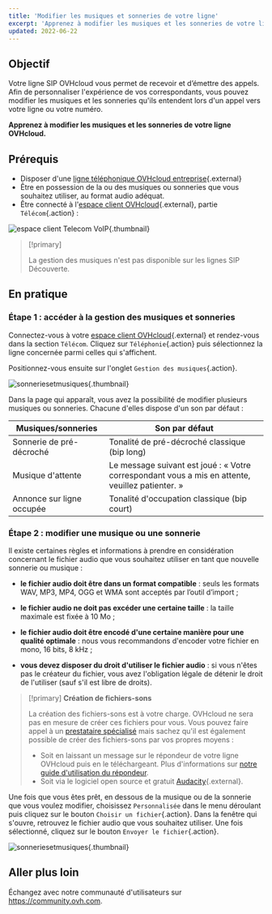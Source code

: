 ```yaml
---
title: 'Modifier les musiques et sonneries de votre ligne'
excerpt: 'Apprenez à modifier les musiques et les sonneries de votre ligne OVHcloud'
updated: 2022-06-22
---
```


## Objectif

Votre ligne SIP OVHcloud vous permet de recevoir et d’émettre des appels. Afin de personnaliser l'expérience de vos correspondants, vous pouvez modifier les musiques et les sonneries qu'ils entendent lors d'un appel vers votre ligne ou votre numéro.

**Apprenez à modifier les musiques et les sonneries de votre ligne OVHcloud.**

## Prérequis

- Disposer d'une [ligne téléphonique OVHcloud entreprise](telephonie.){.external}
- Être en possession de la ou des musiques ou sonneries que vous souhaitez utiliser, au format audio adéquat.
- Être connecté à l'[espace client OVHcloud](manager.){.external}, partie `Télécom`{.action} :

![espace client Telecom VoIP](https://raw.githubusercontent.com/ovh/docs/master/templates/control-panel/product-selection/telecom/tpl-telecom-02-fr-voip.png){.thumbnail}

> [!primary]
>
> La gestion des musiques n'est pas disponible sur les lignes SIP Découverte.
>

## En pratique

### Étape 1 : accéder à la gestion des musiques et sonneries

Connectez-vous à votre [espace client OVHcloud](manager.){.external} et rendez-vous dans la section `Télécom`. Cliquez sur `Téléphonie`{.action} puis sélectionnez la ligne concernée parmi celles qui s'affichent.

Positionnez-vous ensuite sur l'onglet `Gestion des musiques`{.action}.

![sonneriesetmusiques](sonneries-musiques-step1.png){.thumbnail}

Dans la page qui apparaît, vous avez la possibilité de modifier plusieurs musiques ou sonneries. Chacune d'elles dispose d'un son par défaut :

|Musiques/sonneries|Son par défaut|
|---|---|
|Sonnerie de pré-décroché|Tonalité de pré-décroché classique (bip long)|
|Musique d'attente|Le message suivant est joué : « Votre correspondant vous a mis en attente, veuillez patienter. »|
|Annonce sur ligne occupée|Tonalité d'occupation classique (bip court)|

### Étape 2 : modifier une musique ou une sonnerie

Il existe certaines règles et informations à prendre en considération concernant le fichier audio que vous souhaitez utiliser en tant que nouvelle sonnerie ou musique :

- **le fichier audio doit être dans un format compatible** : seuls les formats WAV, MP3, MP4, OGG et WMA sont acceptés par l’outil d’import ;

- **le fichier audio ne doit pas excéder une certaine taille** : la taille maximale est fixée à 10 Mo ;

- **le fichier audio doit être encodé d'une certaine manière pour une qualité optimale** : nous vous recommandons d'encoder votre fichier en mono, 16 bits, 8 kHz ;

- **vous devez disposer du droit d'utiliser le fichier audio** : si vous n'êtes pas le créateur du fichier, vous avez l'obligation légale de détenir le droit de l'utiliser (sauf s'il est libre de droits).

> [!primary]
> **Création de fichiers-sons**
>
> La création des fichiers-sons est à votre charge. OVHcloud ne sera pas en mesure de créer ces fichiers pour vous.
> Vous pouvez faire appel à un [prestataire spécialisé](https://partner.ovhcloud.com/fr/) mais sachez qu'il est également possible de créer des fichiers-sons par vos propres moyens :
> 
> - Soit en laissant un message sur le répondeur de votre ligne OVHcloud puis en le téléchargeant. Plus d'informations sur [notre guide d'utilisation du répondeur](configurer-consulter-repondeur-ligne-ovh1.).
> - Soit via le logiciel open source et gratuit [Audacity](https://www.audacityteam.org/){.external}.
>

Une fois que vous êtes prêt, en dessous de la musique ou de la sonnerie que vous voulez modifier, choisissez `Personnalisée` dans le menu déroulant puis cliquez sur le bouton `Choisir un fichier`{.action}. Dans la fenêtre qui s'ouvre, retrouvez le fichier audio que vous souhaitez utiliser. Une fois sélectionné, cliquez sur le bouton `Envoyer le fichier`{.action}.

![sonneriesetmusiques](sonneries-musiques-step2.png){.thumbnail}

## Aller plus loin

Échangez avec notre communauté d'utilisateurs sur <https://community.ovh.com>.
